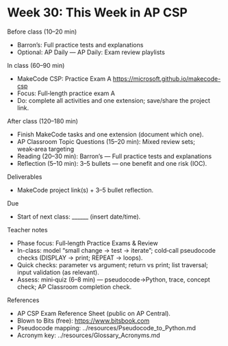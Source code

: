 # Week 30: This Week in AP CSP

Before class (10–20 min)
- Barron’s: Full practice tests and explanations
- Optional: AP Daily — AP Daily: Exam review playlists

In class (60–90 min)
- MakeCode CSP: Practice Exam A
  https://microsoft.github.io/makecode-csp
- Focus: Full‑length practice exam A
- Do: complete all activities and one extension; save/share the project link.

After class (120–180 min)
- Finish MakeCode tasks and one extension (document which one).
- AP Classroom Topic Questions (15–20 min): Mixed review sets; weak‑area targeting
- Reading (20–30 min): Barron’s — Full practice tests and explanations
- Reflection (5–10 min): 3–5 bullets — one benefit and one risk (IOC).

Deliverables
- MakeCode project link(s) + 3–5 bullet reflection.

Due
- Start of next class: ______ (insert date/time).

Teacher notes
- Phase focus: Full‑length Practice Exams & Review
- In-class: model “small change → test → iterate”; cold‑call pseudocode checks (DISPLAY → print; REPEAT → loops).
- Quick checks: parameter vs argument; return vs print; list traversal; input validation (as relevant).
- Assess: mini‑quiz (6–8 min) — pseudocode→Python, trace, concept check; AP Classroom completion check.

References
- AP CSP Exam Reference Sheet (public on AP Central).
- Blown to Bits (free): https://www.bitsbook.com
- Pseudocode mapping: ../resources/Pseudocode_to_Python.md
- Acronym key: ../resources/Glossary_Acronyms.md

